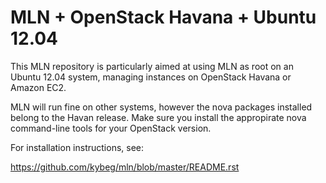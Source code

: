 MLN + OpenStack Havana + Ubuntu 12.04
===

This MLN repository is particularly aimed at using MLN as root on an Ubuntu
12.04 system, managing instances on OpenStack Havana or Amazon EC2.

MLN will run fine on other systems, however the nova packages
installed belong to the Havan release. Make sure you install the
appropirate nova command-line tools for your OpenStack version.

For installation instructions, see:

https://github.com/kybeg/mln/blob/master/README.rst


   